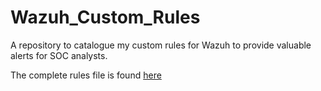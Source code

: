 # Wazuh_Custom_Rules
A repository to catalogue my custom rules for Wazuh to provide valuable alerts for SOC analysts.

The complete rules file is found [here](/local_rules.xml)
